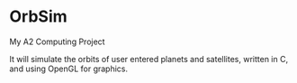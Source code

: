 # OrbSim

My A2 Computing Project

It will simulate the orbits of user entered planets and satellites, written in C, and using OpenGL for graphics. 
